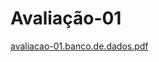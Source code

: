 # Avaliação-01
[avaliacao-01.banco.de.dados.pdf](https://github.com/surerocha/bd-p4-info/files/12270419/avaliacao-01.banco.de.dados.pdf)
